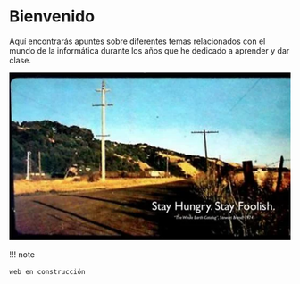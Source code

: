 # Bienvenido

Aquí encontrarás apuntes sobre diferentes temas relacionados con el mundo de la informática durante los años que he dedicado a aprender y dar clase.

![](img/2022-11-25-17-49-34.png)


!!! note

    web en construcción